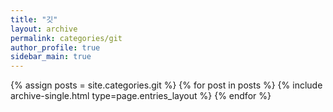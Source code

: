 ```yaml
---
title: "깃"
layout: archive
permalink: categories/git
author_profile: true
sidebar_main: true
---
```



{% assign posts = site.categories.git %}
{% for post in posts %} {% include archive-single.html type=page.entries_layout %} {% endfor %}